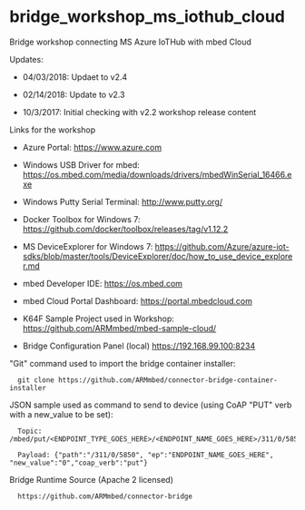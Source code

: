 # bridge_workshop_ms_iothub_cloud
Bridge workshop connecting MS Azure IoTHub with mbed Cloud

Updates:

- 04/03/2018: Updaet to v2.4

- 02/14/2018: Update to v2.3

- 10/3/2017: Initial checking with v2.2 workshop release content

Links for the workshop

- Azure Portal: 
      https://www.azure.com 

- Windows USB Driver for mbed:
     https://os.mbed.com/media/downloads/drivers/mbedWinSerial_16466.exe

- Windows Putty Serial Terminal: 
      http://www.putty.org/ 

- Docker Toolbox for Windows 7: 
      https://github.com/docker/toolbox/releases/tag/v1.12.2

- MS DeviceExplorer for Windows 7: 
      https://github.com/Azure/azure-iot-sdks/blob/master/tools/DeviceExplorer/doc/how_to_use_device_explorer.md 
      
- mbed Developer IDE:
      https://os.mbed.com
      
- mbed Cloud Portal Dashboard:
      https://portal.mbedcloud.com
      
- K64F Sample Project used in Workshop:
      https://github.com/ARMmbed/mbed-sample-cloud/
      
- Bridge Configuration Panel (local)
      https://192.168.99.100:8234 
      
"Git" command used to import the bridge container installer:

      git clone https://github.com/ARMmbed/connector-bridge-container-installer

JSON sample used as command to send to device (using CoAP "PUT" verb with a new_value to be set):

      Topic:  /mbed/put/<ENDPOINT_TYPE_GOES_HERE>/<ENDPOINT_NAME_GOES_HERE>/311/0/5850

      Payload: {"path":"/311/0/5850", "ep":"ENDPOINT_NAME_GOES_HERE", "new_value":"0","coap_verb":"put"}

Bridge Runtime Source (Apache 2 licensed)

      https://github.com/ARMmbed/connector-bridge
